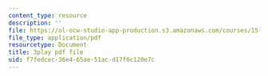 ```yaml
---
content_type: resource
description: ''
file: https://ol-ocw-studio-app-production.s3.amazonaws.com/courses/15-071-the-analytics-edge-spring-2017/f7fedcec36e465ae51acd17f0c120e7c_6m39f8lDONs.pdf
file_type: application/pdf
resourcetype: Document
title: 3play pdf file
uid: f7fedcec-36e4-65ae-51ac-d17f0c120e7c
---
```

